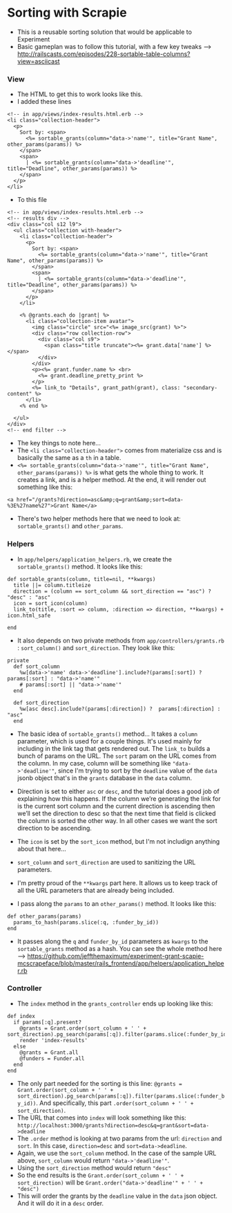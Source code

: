 # Sorting with Scrapie

- This is a reusable sorting solution that would be applicable to Experiment
- Basic gameplan was to follow this tutorial, with a few key tweaks --> http://railscasts.com/episodes/228-sortable-table-columns?view=asciicast

### View

- The HTML to get this to work looks like this.
- I added these lines

```
<!-- in app/views/index-results.html.erb -->
<li class="collection-header">
  <p>
    Sort by: <span>
      <%= sortable_grants(column="data->'name'", title="Grant Name", other_params(params)) %>
    </span>
    <span>
      | <%= sortable_grants(column="data->'deadline'", title="Deadline", other_params(params)) %>
    </span>
  </p>
</li>
```

- To this file

```
<!-- in app/views/index-results.html.erb -->
<!-- results div -->
<div class="col s12 l9">
  <ul class="collection with-header">
    <li class="collection-header">
      <p>
        Sort by: <span>
          <%= sortable_grants(column="data->'name'", title="Grant Name", other_params(params)) %>
        </span>
        <span>
          | <%= sortable_grants(column="data->'deadline'", title="Deadline", other_params(params)) %>
        </span>
      </p>
    </li>

    <% @grants.each do |grant| %>
      <li class="collection-item avatar">
        <img class="circle" src="<%= image_src(grant) %>">
        <div class="row collection-row">
          <div class="col s9">
            <span class="title truncate"><%= grant.data['name'] %></span>
          </div>
        </div>
        <p><%= grant.funder.name %> <br>
          <%= grant.deadline_pretty_print %>
        </p>
        <%= link_to "Details", grant_path(grant), class: "secondary-content" %>
      </li>
    <% end %>

  </ul>
</div>
<!-- end filter -->
```

- The key things to note here...
- The `<li class="collection-header">` comes from materialize css and is basically the same as a `th` in a table.
- `<%= sortable_grants(column="data->'name'", title="Grant Name", other_params(params)) %>` is what gets the whole thing to work. It creates a link, and is a helper method. At the end, it will render out something like this:

```
<a href="/grants?direction=asc&amp;q=grant&amp;sort=data-%3E%27name%27">Grant Name</a>
```

- There's two helper methods here that we need to look at: `sortable_grants()` and `other_params`.

### Helpers

- In `app/helpers/application_helpers.rb`, we create the `sortable_grants()` method. It looks like this:

```
def sortable_grants(column, title=nil, **kwargs)
  title ||= column.titleize
  direction = (column == sort_column && sort_direction == "asc") ? "desc" : "asc"
  icon = sort_icon(column)
  link_to(title, :sort => column, :direction => direction, **kwargs) + icon.html_safe

end
```

- It also depends on two private methods from `app/controllers/grants.rb` : `sort_column()` and `sort_direction`. They look like this:

```
private
  def sort_column
    %w[data->'name' data->'deadline'].include?(params[:sort]) ? params[:sort] : "data->'name'"
    # params[:sort] || "data->'name'"
  end

  def sort_direction
    %w[asc desc].include?(params[:direction]) ?  params[:direction] : "asc"
  end
```

- The basic idea of `sortable_grants()` method... It takes a `column` parameter, which is used for a couple things. It's used mainly for including in the link tag that gets rendered out. The `link_to` builds a bunch of params on the URL. The `sort` param on the URL comes from the column. In my case, column will be something like `"data->'deadline'"`, since I'm trying to sort by the `deadline` value of the `data` jsonb object that's in the `grants` database in the `data` column. 
- Direction is set to either `asc` or `desc`, and the tutorial does a good job of explaining how this happens. If the column we’re generating the link for is the current sort column and the current direction is ascending then we’ll set the direction to desc so that the next time that field is clicked the column is sorted the other way. In all other cases we want the sort direction to be ascending.
- The `icon` is set by the `sort_icon` method, but I'm not includign anything about that here...
- `sort_column` and `sort_direction` are used to sanitizing the URL parameters.

- I'm pretty proud of the `**kwargs` part here. It allows us to keep track of all the URL parameters that are already being included. 
- I pass along the `params` to an `other_params()` method. It looks like this:

```
def other_params(params)
  params_to_hash(params.slice(:q, :funder_by_id))
end
```

- It passes along the `q` and `funder_by_id` parameters as `kwargs` to the `sortable_grants` method as a hash. You can see the whole method here --> https://github.com/jeffthemaximum/experiment-grant-scapie-mcscrapeface/blob/master/rails_frontend/app/helpers/application_helper.rb

### Controller

- The `index` method in the `grants_controller` ends up looking like this:

```
def index
  if params[:q].present?
    @grants = Grant.order(sort_column + ' ' + sort_direction).pg_search(params[:q]).filter(params.slice(:funder_by_id))
    render 'index-results'
  else
    @grants = Grant.all
    @funders = Funder.all
  end
end
```

- The only part needed for the sorting is this line: `@grants = Grant.order(sort_column + ' ' + sort_direction).pg_search(params[:q]).filter(params.slice(:funder_by_id))`. And specifically, this part `.order(sort_column + ' ' + sort_direction)`.
- The URL that comes into `index` will look something like this: `http://localhost:3000/grants?direction=desc&q=grant&sort=data->deadline`
- The `.order` method is looking at two params from the url: `direction` and `sort`. In this case, `direction=desc` and `sort=data->deadline`.
- Again, we use the `sort_column` method. In the case of the sample URL above, `sort_column` would return `"data->'deadline'"`. 
- Using the `sort_direction` method would return `"desc"`
- So the end results is the `Grant.order(sort_column + ' ' + sort_direction)` will be `Grant.order("data->'deadline'" + ' ' + "desc")`
- This will order the grants by the `deadline` value in the `data` json object. And it will do it in a `desc` order.

